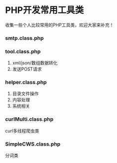 # PHP开发常用工具类

收集一些个人比较常用的PHP工具类，欢迎大家来补充！

### smtp.class.php

### tool.class.php
1. xml/json/数组数据转化
2. 发送POST请求

### helper.class.php
1. 目录文件操作
2. 内容处理
3. 系统相关

### curlMulti.class.php
 curl多线程爬虫类
 
### SimpleCWS.class.php
 分词类

